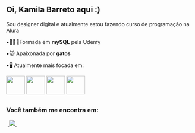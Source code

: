 ## Oi, Kamila Barreto aqui :) 
Sou designer digital e atualmente estou fazendo curso de programação na Alura

•👩🏼‍🎓Formada em **mySQL** pela Udemy 

•🐱 Apaixonada por **gatos**

•🖥️ Atualmente mais focada em:
<div display="inline">
<img width="50" src="https://cdn.jsdelivr.net/gh/devicons/devicon@latest/icons/figma/figma-original.svg" />
<img width="50" src="https://cdn.jsdelivr.net/gh/devicons/devicon@latest/icons/html5/html5-original-wordmark.svg" />
<img width="50" src="https://cdn.jsdelivr.net/gh/devicons/devicon@latest/icons/css3/css3-original.svg" />
<img width="50" src="https://cdn.jsdelivr.net/gh/devicons/devicon@latest/icons/javascript/javascript-original.svg" />
 
</div>

##

### Você também me encontra em:
&nbsp;<a href="https://br.linkedin.com/in/lucas-leal-santos](https://www.linkedin.com/in/kamila-barreto-34ab43176/)">
  <img src="https://img.shields.io/badge/linkedin-%230077B5.svg?style=for-the-badge&logo=linkedin&logoColor=white">
</a>&nbsp;


